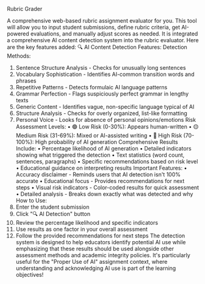 Rubric Grader

A comprehensive web-based rubric assignment evaluator for you. This tool will allow you to input student submissions, define rubric criteria, get AI-powered evaluations, and manually adjust scores as needed.
It is integrated a comprehensive AI content detection system into the rubric evaluator. Here are the key features added:
🔍 AI Content Detection Features:
Detection Methods:
1.	Sentence Structure Analysis - Checks for unusually long sentences
2.	Vocabulary Sophistication - Identifies AI-common transition words and phrases
3.	Repetitive Patterns - Detects formulaic AI language patterns
4.	Grammar Perfection - Flags suspiciously perfect grammar in lengthy texts
5.	Generic Content - Identifies vague, non-specific language typical of AI
6.	Structure Analysis - Checks for overly organized, list-like formatting
7.	Personal Voice - Looks for absence of personal opinions/emotions
Risk Assessment Levels:
•	🟢 Low Risk (0-30%): Appears human-written
•	🟡 Medium Risk (31-69%): Mixed or AI-assisted writing
•	🔴 High Risk (70-100%): High probability of AI generation
Comprehensive Results Include:
•	Percentage likelihood of AI generation
•	Detailed indicators showing what triggered the detection
•	Text statistics (word count, sentences, paragraphs)
•	Specific recommendations based on risk level
•	Educational guidance on interpreting results
Important Features:
•	Accuracy disclaimer - Reminds users that AI detection isn't 100% accurate
•	Educational focus - Provides recommendations for next steps
•	Visual risk indicators - Color-coded results for quick assessment
•	Detailed analysis - Breaks down exactly what was detected and why
How to Use:
1.	Enter the student submission
2.	Click "🔍 AI Detection" button
3.	Review the percentage likelihood and specific indicators
4.	Use results as one factor in your overall assessment
5.	Follow the provided recommendations for next steps
The detection system is designed to help educators identify potential AI use while emphasizing that these results should be used alongside other assessment methods and academic integrity policies. It's particularly useful for the "Proper Use of AI" assignment context, where understanding and acknowledging AI use is part of the learning objectives!

